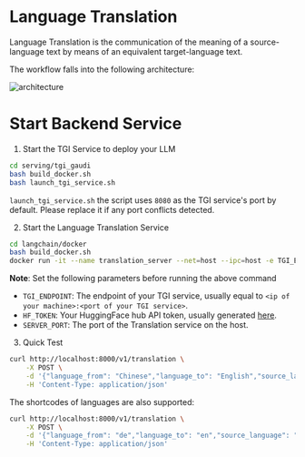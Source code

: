 # Language Translation

Language Translation is the communication of the meaning of a source-language text by means of an equivalent target-language text.

The workflow falls into the following architecture:

![architecture](https://i.imgur.com/5f9hoAW.png)

# Start Backend Service

1. Start the TGI Service to deploy your LLM

```sh
cd serving/tgi_gaudi
bash build_docker.sh
bash launch_tgi_service.sh
```

`launch_tgi_service.sh` the script uses `8080` as the TGI service's port by default. Please replace it if any port conflicts detected.

2. Start the Language Translation Service

```sh
cd langchain/docker
bash build_docker.sh
docker run -it --name translation_server --net=host --ipc=host -e TGI_ENDPOINT=${TGI_ENDPOINT} -e HF_TOKEN=${HF_TOKEN} -e SERVER_PORT=8000 -e http_proxy=${http_proxy} -e https_proxy=${https_proxy} translation:latest bash
```

**Note**: Set the following parameters before running the above command

- `TGI_ENDPOINT`: The endpoint of your TGI service, usually equal to `<ip of your machine>:<port of your TGI service>`.
- `HF_TOKEN`: Your HuggingFace hub API token, usually generated [here](https://huggingface.co/settings/tokens).
- `SERVER_PORT`: The port of the Translation service on the host.

3. Quick Test

```sh
curl http://localhost:8000/v1/translation \
    -X POST \
    -d '{"language_from": "Chinese","language_to": "English","source_language": "我爱机器翻译。"}' \
    -H 'Content-Type: application/json'
```

The shortcodes of languages are also supported:

```sh
curl http://localhost:8000/v1/translation \
    -X POST \
    -d '{"language_from": "de","language_to": "en","source_language": "Maschinelles Lernen"}' \
    -H 'Content-Type: application/json'
```
